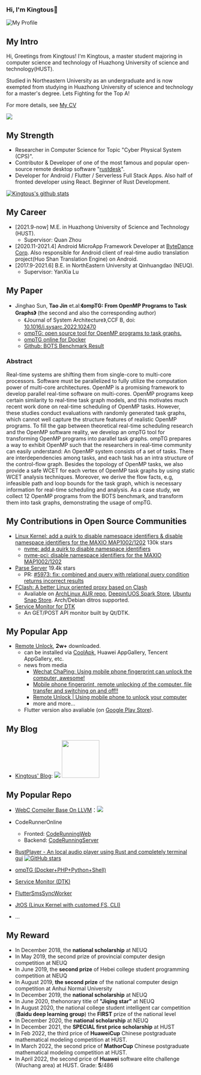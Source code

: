 ### Hi, I'm Kingtous👋

![My Profile](https://img.kingtous.cn/247205aa-163e-4725-8658-8575eafa1886.png)

## My Intro

Hi, Greetings from Kingtous! I'm Kingtous, a master student majoring in computer science and technology of Huazhong University of science and technology(HUST).


Studied in Northeastern University as an undergraduate and is now exempted from studying in Huazhong University of science and technology for a master's degree.
Lets Fighting for the Top A!

For more details, see [My CV](https://cv.kingtous.cn)

<p align="left"> <img src="https://visitor-badge.glitch.me/badge?page_id=kingtous.kingtous" /> </p>

## My Strength

- Researcher in Computer Science for Topic "Cyber Physical System (CPS)".
- Contributor & Developer of one of the most famous and popular open-source remote desktop software "[rustdesk](https://github.com/rustdesk/rustdesk)".
- Developer for Android / Flutter / Serverless Full Stack Apps. Also half of fronted developer using React. Beginner of Rust Development.


[![Kingtous's github stats](https://github-readme-stats.vercel.app/api?username=Kingtous&theme=blue-green)](https://github.com/Kingtous/github-readme-stats)

## My Career

- [2021.9-now] M.E. in Huazhong University of Science and Technology (HUST).
  - Supervisor: Quan Zhou
- [2020.11-2021.4] Android MicroApp Framework Developer at [ByteDance Corp](https://www.bytedance.com/). Also responsible for Android client of real-time audio translation project(Huo Shan Translation Engine) on Android.
- [2017.9-2021.6] B.E. in NorthEastern University at Qinhuangdao (NEUQ).
  - Supervisor: YanXia Lu

## My Paper

- Jinghao Sun, **Tao Jin** et.al:**《ompTG: From OpenMP Programs to Task Graphs》** (the second and also the corresponding author)
  - 《Journal of System Architecture》,CCF B, doi: [10.1016/j.sysarc.2022.102470](https://doi.org/10.1016/j.sysarc.2022.102470)
  - [ompTG: open source tool for OpenMP programs to task graphs.](https://github.com/Kingtous/OmpTG)
  - [ompTG online for Docker](https://registry.hub.docker.com/r/kingtous/omptg-online)
  - [Github: BOTS Benchmark Result](https://github.com/Kingtous/Bots_Task_Result)

### Abstract
  Real-time systems are shifting them from single-core to multi-core processors. Software must be parallelized to fully utilize the computation power of multi-core architectures. OpenMP is a promising framework to develop parallel real-time software on multi-cores. OpenMP programs keep certain similarity to real-time task graph models, and this motivates much recent work done on real-time scheduling of OpenMP tasks. However, these studies conduct evaluations with randomly generated task graphs, which cannot well capture the structure features of realistic OpenMP programs. To fill the gap between theoretical real-time scheduling research and the OpenMP software reality, we develop an ompTG tool for transforming OpenMP programs into parallel task graphs. ompTG prepares a way to exhibit OpenMP such that the researchers in real-time community can easily understand: An OpenMP system consists of a set of tasks. There are interdependencies among tasks, and each task has an intra structure of the control-flow graph. Besides the topology of OpenMP tasks, we also provide a safe WCET for each vertex of OpenMP task graphs by using static WCET analysis techniques. Moreover, we derive the flow facts, e.g, infeasible path and loop bounds for the task graph, which is necessary information for real-time scheduling and analysis. As a case study, we collect 12 OpenMP programs from the BOTS benchmark, and transform them into task graphs, demonstrating the usage of ompTG.

## My Contributions in Open Source Communities

- [Linux Kernel: add a quirk to disable namespace identifiers & disable namespace identifiers for the MAXIO MAP1002/1202](http://lists.infradead.org/pipermail/linux-nvme/2022-April/031285.html) 130k stars
  - [nvme: add a quirk to disable namespace identifiers](https://github.com/torvalds/linux/commit/00ff400e6deee00f7b15e200205b2708b63b8cf6)
  - [nvme-pci: disable namespace identifiers for the MAXIO MAP1002/1202]()
- [Parse Server](https://github.com/parse-community/parse-server) 19.4k stars
  - PR: [#5973: fix: combined and query with relational query condition returns incorrect results](https://github.com/parse-community/parse-server/pull/7593)
- [FClash: A better Linux oriented proxy based on Clash](https://github.com/Kingtous/Fclash)
  - Avaliable on [ArchLinux AUR repo](https://aur.archlinux.org/packages/fclash), [Deepin/UOS Spark Store](http://spark-app.store), [Ubuntu Snap Store](https://snapcraft.io/fclash). Arch/Debian ditros supported.
- [Service Monitor for DTK](https://github.com/Kingtous/service-monitor-dtk)
  - An GET/POST API monitor built by Qt/DTK.

## My Popular App

- [Remote Unlock](https://rfu.czqu.ren), **2w+** downloaded.
  - can be installed via [CoolApk](https://www.coolapk.com/apk/254589), Huawei AppGallery, Tencent AppGallery, etc.
  - news from media
    - [Wechat ChaPing: Using mobile phone fingerprint can unlock the computer, awesome!](https://weixin.sogou.com/link?url=dn9a_-gY295K0Rci_xozVXfdMkSQTLW6cwJThYulHEtVjXrGTiVgSwmnTjeBYgdRZ6tJ6Wt0gG1ev_kHWr9Z3VqXa8Fplpd9ut5phjYpvd__GC4JuPgNjyzvAljAh1CTkfLwYvlssYKoqv0oMGSAK0BmBzDQVzhHOeAkRhwpiwalXECwcENXHZyXvNxG4BVa7oeGSo-ns-OQqyUml65TTo1MHiu3hvHVKf0X9AQ2u3EoO3oBjVq6Miv_PDoUoDaq9W4sQsb8epthlgeRt7bSzA..&type=2&query=%E8%BF%9C%E7%A8%8B%E8%A7%A3%E9%94%81%20app&token=6D09A8FCBC4B659E3633EEA47B5A3B6536CB6ECB62143EA8&k=37&h=e)
    - [Mobile phone fingerprint, remote unlocking of the computer, file transfer and switching on and off!!](https://weixin.sogou.com/link?url=dn9a_-gY295K0Rci_xozVXfdMkSQTLW6cwJThYulHEtVjXrGTiVgSwmnTjeBYgdRKbvuxuhdkNJev_kHWr9Z3VqXa8Fplpd9oKOlyiD0bdpV3kHPx5zDUsfuusUD0p1QSlQhJSnu92HChoLiF_E3JY-E_ebDd7F8pLHM-FZp3dN6yVM-myVm5k2NCWi9j1FpwQPSDL0CoHCVQLjgKxN9g2yTXWy8KcZeP1qtnPgXnllMp0dB3yuzz-__pgc-5ooamOn3Po2Nz8MO8fIRwtipOg..&type=2&query=%E8%BF%9C%E7%A8%8B%E8%A7%A3%E9%94%81&token=empty&k=67&h=a)
    - [Remote Unlock | Using mobile phone to unlock your computer](https://weixin.sogou.com/link?url=dn9a_-gY295K0Rci_xozVXfdMkSQTLW6cwJThYulHEtVjXrGTiVgSwmnTjeBYgdRKbvuxuhdkNJev_kHWr9Z3VqXa8Fplpd9SI7Jvi7cKFM5U43PLP1jZjKjbLWdRa__20kaklg5K-s8ZuqLDxAxi9obQmVTod7np94SoU82byv2u-JDjEazTr3gU1e-6DUX85-EkbgE0NNugtZ2GlBZMiwBp7oDlSi34-D7qosUOs6wbG_nOHCLECA4n4Jlw-nBRUwEzKHIgNRr1dbZWbKUeQ..&type=2&query=%E8%BF%9C%E7%A8%8B%E8%A7%A3%E9%94%81&token=empty&k=12&h=w)
    - more and more...
  - Flutter version also avaliable (on [Google Play Store](https://play.google.com/store/apps/details?id=com.kingtous.remote_unlock_control)).

## My Blog

- [Kingtous' Blog](https://kingtous.cn): ![](https://github.com/Kingtous/react-learning/actions/workflows/deploy.yml/badge.svg) <img src="https://img.foreverblog.cn/logo_en_default.png" width=100/>

## My Popular Repo

- [WebC Compiler Base On LLVM](https://github.com/Kingtous/WebC-llvm-compiler)：![](https://github.com/Kingtous/Sysy2020-llvm-compiler/actions/workflows/cmake.yml/badge.svg)
- CodeRunnerOnline
  - Fronted: [CodeRunningWeb](https://github.com/Kingtous/Flutter-CodeRunningWeb)
  - Backend: [CodeRunningServer](https://github.com/Kingtous/Flask-CodeRunningServer)
- [RustPlayer - An local audio player using Rust and completely terminal gui](https://github.com/Kingtous/RustPlayer) [![GitHub stars](https://img.shields.io/github/stars/Kingtous/RustPlayer.svg?style=social&label=Star&maxAge=2592000)](https://GitHub.com/Kingtous/RustPlayer/stargazers/)
- [ompTG (Docker+PHP+Python+Shell)](https://github.com/Kingtous/OmpTG)
- [Service Monitor (DTK)](https://github.com/Kingtous/service-monitor-dtk)
- [FlutterSmsSyncWorker](https://github.com/Kingtous/FlutterSmsSyncWorker)
- [JtOS (Linux Kernel with customed FS, CLI)](https://github.com/Kingtous/JtOS)

- ...

## My Reward

- In December 2018, the **national scholarship** at NEUQ
- In May 2019, the second prize of provincial computer design competition at NEUQ
- In June 2019, the **second prize** of Hebei college student programming competition at NEUQ
- In August 2019, **the second prize** of the national computer design competition at Anhui Normal University
- In December 2019, the **national scholarship** at NEUQ
- In June 2020, thehonorary title of **"Jiqing star"** at NEUQ
- In August 2020, the national college student intelligent car competition (**Baidu deep learning group**)  the **FIRST** prize of the national level
- In December 2020, the **national scholarship** at NEUQ
- In December 2021, the **SPECIAL first price scholarship** at HUST
- In Feb 2022, the third price of **HuaweiCup** Chinese postgraduate mathematical modeling competition at HUST.
- In March 2022, the second price of **MathorCup** Chinese postgraduate mathematical modeling competition at HUST.
- In April 2022, the second price of **Huawei** software elite challenge (Wuchang area) at HUST. Grade: **5**/486

